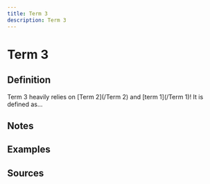 ```yaml
---
title: Term 3
description: Term 3
---
```



# Term 3

## Definition
Term 3 heavily relies on [Term 2](/Term 2) and [term 1](/Term 1)! It is defined as...

## Notes 

## Examples 

## Sources